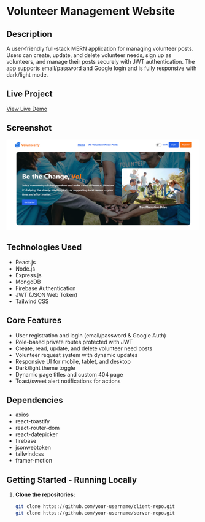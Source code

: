 # Volunteer Management Website

## Description
A user-friendly full-stack MERN application for managing volunteer posts. Users can create, update, and delete volunteer needs, sign up as volunteers, and manage their posts securely with JWT authentication. The app supports email/password and Google login and is fully responsive with dark/light mode.

## Live Project
[View Live Demo](https://volunteerly-7571d.web.app/)


## Screenshot
![App Screenshot](https://github.com/swajannaimur/blood-bridge/blob/main/Screenshot%202025-08-08%20152728.png)

## Technologies Used
- React.js
- Node.js
- Express.js
- MongoDB
- Firebase Authentication
- JWT (JSON Web Token)
- Tailwind CSS

## Core Features
- User registration and login (email/password & Google Auth)
- Role-based private routes protected with JWT
- Create, read, update, and delete volunteer need posts
- Volunteer request system with dynamic updates
- Responsive UI for mobile, tablet, and desktop
- Dark/light theme toggle
- Dynamic page titles and custom 404 page
- Toast/sweet alert notifications for actions

## Dependencies
- axios
- react-toastify
- react-router-dom
- react-datepicker
- firebase
- jsonwebtoken
- tailwindcss
- framer-motion

## Getting Started - Running Locally

1. **Clone the repositories:**

   ```bash
   git clone https://github.com/your-username/client-repo.git
   git clone https://github.com/your-username/server-repo.git
